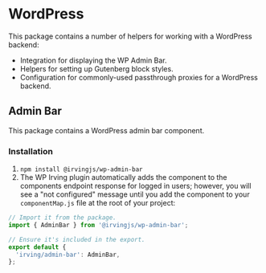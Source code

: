 # WordPress
This package contains a number of helpers for working with a WordPress backend:
* Integration for displaying the WP Admin Bar.
* Helpers for setting up Gutenberg block styles.
* Configuration for commonly-used passthrough proxies for a WordPress backend.

## Admin Bar
This package contains a WordPress admin bar component.

### Installation
1. `npm install @irvingjs/wp-admin-bar`
2. The WP Irving plugin automatically adds the component to the components endpoint response for logged in users; however, you will see a "not configured" message until you add the component to your `componentMap.js` file at the root of your project:
```javascript
// Import it from the package.
import { AdminBar } from '@irvingjs/wp-admin-bar';

// Ensure it's included in the export.
export default {
  'irving/admin-bar': AdminBar,
};
```
